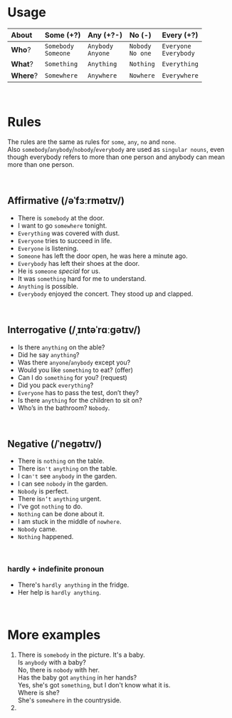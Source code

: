# Usage
|About|Some (+?)|Any (+?-)|No (-)|Every (+?)|
|:----|:---|:--|:-|:----|
|**Who**?|`Somebody`<br>`Someone`|`Anybody`<br>`Anyone`|`Nobody`<br>`No one`|`Everyone`<br>`Everybody`|
|**What**?|`Something`|`Anything`|`Nothing`|`Everything`|
|**Where**?|`Somewhere`|`Anywhere`|`Nowhere`|`Everywhere`|

<br>

# Rules
The rules are the same as rules for `some`, `any`, `no` and `none`.<br>
Also `somebody`/`anybody`/`nobody`/`everybody` are used as `singular nouns`, even though everybody refers to more than one person and anybody can mean more than one person.

<br>

## Affirmative (/əˈfɜːrmətɪv/)
- There is `somebody` at the door.
- I want to go `somewhere` tonight.
- `Everything` was covered with dust.
- `Everyone` tries to succeed in life.
- `Everyone` is listening.
- `Someone` has left the door open, he was here a minute ago.
- `Everybody` has left their shoes at the door.
- He is `someone` *special* for us.
- It was `something` hard for me to understand.
- `Anything` is possible.
- `Everybody` enjoyed the concert. They stood up and clapped.

<br>

## Interrogative (/ˌɪntəˈrɑːɡətɪv/)
- Is there `anything` on the able?
- Did he say `anything`?
- Was there `anyone`/`anybody` except you?
- Would you like `something` to eat? (offer)
- Can I do `something` for you? (request)
- Did you pack `everything`?
- `Everyone` has to pass the test, don’t they?
- Is there `anything` for the children to sit on?
- Who’s in the bathroom? `Nobody`.

<br>

## Negative (/ˈneɡətɪv/)
- There is `nothing` on the table.
- There is`n't` `anything` on the table.
- I ca`n't` see `anybody` in the garden.
- I can see `nobody` in the garden.
- `Nobody` is perfect.
- There is`n’t` `anything` urgent.
- I’ve got `nothing` to do.
- `Nothing` can be done about it.
- I am stuck in the middle of `nowhere`.
- `Nobody` came. 
- `Nothing` happened.

<br>

### hardly + indefinite pronoun
- There's `hardly anything` in the fridge.
- Her help is `hardly anything`. 

<br>

# More examples
1. There is `somebody` in the picture. It's a baby.<br>
Is `anybody` with a baby?<br>
No, there is `nobody` with her.<br>
Has the baby got `anything` in her hands?<br>
Yes, she's got `something`, but I don't know what it is.<br>
Where is she?<br>
She's `somewhere` in the countryside.
2. 